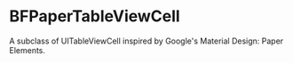 BFPaperTableViewCell
====================

A subclass of UITableViewCell inspired by Google's Material Design: Paper Elements.
